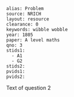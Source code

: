 ````
alias: Problem
source: NRICH
layout: resource
clearance: 0
keywords: wibble wobble
year: 1805
paper: A level maths
qno: 3
stids1: 
  - A1
  - G2
stids2:
pvids1:
pvids2:
````

Text of question 2
